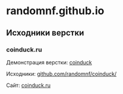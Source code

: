 # randomnf.github.io
## Исходники верстки
### coinduck.ru
Демонстрация верстки: [coinduck](https://randomnf.github.io/front-end/coinduck/)

Исходники: [github.com/randomnf/coinduck/](https://github.com/randomnf/coinduck/)

Сайт: [coinduck.ru](https://coinduck.ru)
